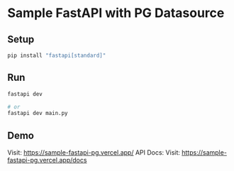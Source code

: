 # Sample FastAPI with PG Datasource

## Setup

```bash
pip install "fastapi[standard]"
```

## Run

```bash
fastapi dev

# or
fastapi dev main.py
```

## Demo
Visit: https://sample-fastapi-pg.vercel.app/
API Docs: Visit: https://sample-fastapi-pg.vercel.app/docs
